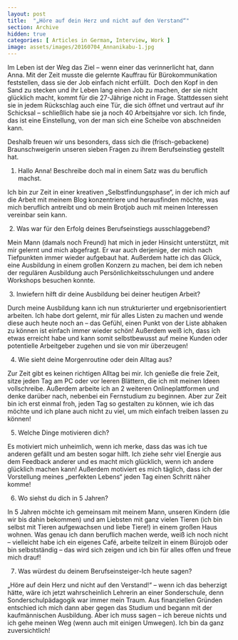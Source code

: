 ```yaml
---
layout: post
title:  "„Höre auf dein Herz und nicht auf den Verstand“"
section: Archive
hidden: true
categories: [ Articles in German, Interview, Work ]
image: assets/images/20160704_Annanikabu-1.jpg
---
```



Im Leben ist der Weg das Ziel – wenn einer das verinnerlicht hat, dann Anna. Mit der Zeit musste die gelernte Kauffrau für Bürokommunikation feststellen, dass sie der Job einfach nicht erfüllt.  Doch den Kopf in den Sand zu stecken und ihr Leben lang einen Job zu machen, der sie nicht glücklich macht, kommt für die 27-Jährige nicht in Frage. Stattdessen sieht sie in jedem Rückschlag auch eine Tür, die sich öffnet und vertraut auf ihr Schicksal – schließlich habe sie ja noch 40 Arbeitsjahre vor sich. Ich finde, das ist eine Einstellung, von der man sich eine Scheibe von abschneiden kann.

Deshalb freuen wir uns besonders, dass sich die (frisch-gebackene) Braunschweigerin unseren sieben Fragen zu ihrem Berufseinstieg gestellt hat.

1. Hallo Anna! Beschreibe doch mal in einem Satz was du beruflich machst.

Ich bin zur Zeit in einer kreativen „Selbstfindungsphase“, in der ich mich auf die Arbeit mit meinem Blog konzentriere und herausfinden möchte, was mich beruflich antreibt und ob mein Brotjob auch mit meinen Interessen vereinbar sein kann.

 2. Was war für den Erfolg deines Berufseinstiegs ausschlaggebend?

Mein Mann (damals noch Freund) hat mich in jeder Hinsicht unterstützt, mit mir gelernt und mich abgefragt. Er war auch derjenige, der mich nach Tiefpunkten immer wieder aufgebaut hat. Außerdem hatte ich das Glück, eine Ausbildung in einem großen Konzern zu machen, bei dem ich neben der regulären Ausbildung auch Persönlichkeitsschulungen und andere Workshops besuchen konnte.

 3. Inwiefern hilft dir deine Ausbildung bei deiner heutigen Arbeit?

Durch meine Ausbildung kann ich nun strukturierter und ergebnisorientiert arbeiten. Ich habe dort gelernt, mir für alles Listen zu machen und wende diese auch heute noch an – das Gefühl, einen Punkt von der Liste abhaken zu können ist einfach immer wieder schön! Außerdem weiß ich, dass ich etwas erreicht habe und kann somit selbstbewusst auf meine Kunden oder potentielle Arbeitgeber zugehen und sie von mir überzeugen!

4. Wie sieht deine Morgenroutine oder dein Alltag aus?

Zur Zeit gibt es keinen richtigen Alltag bei mir. Ich genieße die freie Zeit, sitze jeden Tag am PC oder vor leeren Blättern, die ich mit meinen Ideen vollschreibe. Außerdem arbeite ich an 2 weiteren Onlineplattformen und denke darüber nach, nebenbei ein Fernstudium zu beginnen. Aber zur Zeit bin ich erst einmal froh, jeden Tag so gestalten zu können, wie ich das möchte und ich plane auch nicht zu viel, um mich einfach treiben lassen zu können!

5. Welche Dinge motivieren dich?

Es motiviert mich unheimlich, wenn ich merke, dass das was ich tue anderen gefällt und am besten sogar hilft. Ich ziehe sehr viel Energie aus dem Feedback anderer und es macht mich glücklich, wenn ich andere glücklich machen kann! Außerdem motiviert es mich täglich, dass ich der Vorstellung meines „perfekten Lebens“ jeden Tag einen Schritt näher komme!

6. Wo siehst du dich in 5 Jahren?

In 5 Jahren möchte ich gemeinsam mit meinem Mann, unseren Kindern (die wir bis dahin bekommen) und am Liebsten mit ganz vielen Tieren (ich bin selbst mit Tieren aufgewachsen und liebe Tiere!) in einem großen Haus wohnen. Was genau ich dann beruflich machen werde, weiß ich noch nicht – vielleicht habe ich ein eigenes Café, arbeite teilzeit in einem Bürojob oder bin selbstständig – das wird sich zeigen und ich bin für alles offen und freue mich drauf!

7. Was würdest du deinem Berufseinsteiger-Ich heute sagen?

„Höre auf dein Herz und nicht auf den Verstand!“ – wenn ich das beherzigt hätte, wäre ich jetzt wahrscheinlich Lehrerin an einer Sonderschule, denn Sonderschulpädagogik war immer mein Traum. Aus finanziellen Gründen entschied ich mich dann aber gegen das Studium und begann mit der kaufmännischen Ausbildung. Aber ich muss sagen – ich bereue nichts und ich gehe meinen Weg (wenn auch mit einigen Umwegen). Ich bin da ganz zuversichtlich!

